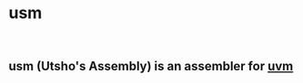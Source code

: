 # usm

</br>

## usm (Utsho's Assembly) is an assembler for [uvm](https://github.com/utshowmh/ul/tree/main/uvm)
